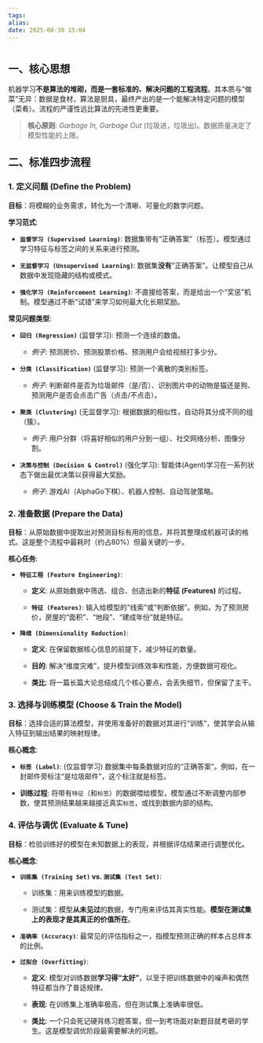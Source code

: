 ```yaml
---
tags: 
alias: 
date: 2025-08-30 15:04
---
```

# 

## 一、核心思想

机器学习**不是算法的堆砌，而是一套标准的、解决问题的工程流程**。其本质与“做菜”无异：数据是食材，算法是厨具，最终产出的是一个能解决特定问题的模型（菜肴）。流程的严谨性远比算法的先进性更重要。

> **核心原则**: _Garbage In, Garbage Out_ (垃圾进，垃圾出)。数据质量决定了模型性能的上限。

## 二、标准四步流程

### 1. 定义问题 (Define the Problem)

**目标**：将模糊的业务需求，转化为一个清晰、可量化的数学问题。

**学习范式**:

- **`监督学习 (Supervised Learning)`**: 数据集带有“正确答案”（标签）。模型通过学习特征与标签之间的关系来进行预测。
    
- **`无监督学习 (Unsupervised Learning)`**: 数据集**没有**“正确答案”。让模型自己从数据中发现隐藏的结构或模式。
    
- **`强化学习 (Reinforcement Learning)`**: 不直接给答案，而是给出一个“奖惩”机制。模型通过不断“试错”来学习如何最大化长期奖励。
    

**常见问题类型**:

- **`回归 (Regression)`** (监督学习): 预测一个连续的数值。
    
    - _例子_: 预测房价、预测股票价格、预测用户会给视频打多少分。
        
- **`分类 (Classification)`** (监督学习): 预测一个离散的类别标签。
    
    - _例子_: 判断邮件是否为垃圾邮件（是/否）、识别图片中的动物是猫还是狗、预测用户是否会点击广告（点击/不点击）。
        
- **`聚类 (Clustering)`** (无监督学习): 根据数据的相似性，自动将其分成不同的组（簇）。
    
    - _例子_: 用户分群（将喜好相似的用户分到一组）、社交网络分析、图像分割。
        
- **`决策与控制 (Decision & Control)`** (强化学习): 智能体(Agent)学习在一系列状态下做出最优决策以获得最大奖励。
    
    - _例子_: 游戏AI（AlphaGo下棋）、机器人控制、自动驾驶策略。
        

### 2. 准备数据 (Prepare the Data)

**目标**：从原始数据中提取出对预测目标有用的信息，并将其整理成机器可读的格式。这是整个流程中最耗时（约占80%）但最关键的一步。

**核心任务**:

- **`特征工程 (Feature Engineering)`**:
    
    - **定义**: 从原始数据中筛选、组合、创造出新的**特征 (Features)** 的过程。
        
    - **`特征 (Features)`**: 输入给模型的“线索”或“判断依据”。例如，为了预测房价，房屋的“面积”、“地段”、“建成年份”就是特征。
        
- **`降维 (Dimensionality Reduction)`**:
    
    - **定义**: 在保留数据核心信息的前提下，减少特征的数量。
        
    - **目的**: 解决“维度灾难”，提升模型训练效率和性能，方便数据可视化。
        
    - **类比**: 将一篇长篇大论总结成几个核心要点，会丢失细节，但保留了主干。
        

### 3. 选择与训练模型 (Choose & Train the Model)

**目标**：选择合适的算法模型，并使用准备好的数据对其进行“训练”，使其学会从输入特征到输出结果的映射规律。

**核心概念**:

- **`标签 (Label)`**: (仅监督学习) 数据集中每条数据对应的“正确答案”。例如，在一封邮件旁标注“是垃圾邮件”，这个标注就是标签。
    
- **训练过程**: 将带有`特征`（和`标签`）的数据喂给模型，模型通过不断调整内部参数，使其预测结果越来越接近真实`标签`，或找到数据内部的结构。
    

### 4. 评估与调优 (Evaluate & Tune)

**目标**：检验训练好的模型在未知数据上的表现，并根据评估结果进行调整优化。

**核心概念**:

- **`训练集 (Training Set)` vs. `测试集 (Test Set)`**:
    
    - 训练集：用来训练模型的数据。
        
    - 测试集：模型**从未见过**的数据，专门用来评估其真实性能。**模型在测试集上的表现才是其真正的价值所在**。
        
- **`准确率 (Accuracy)`**: 最常见的评估指标之一，指模型预测正确的样本占总样本的比例。
    
- **`过拟合 (Overfitting)`**:
    
    - **定义**: 模型对训练数据**学习得“太好”**，以至于把训练数据中的噪声和偶然特征都当作了普适规律。
        
    - **表现**: 在训练集上准确率极高，但在测试集上准确率很低。
        
    - **类比**: 一个只会死记硬背练习题答案，但一到考场面对新题目就考砸的学生。这是模型调优阶段最需要解决的问题。